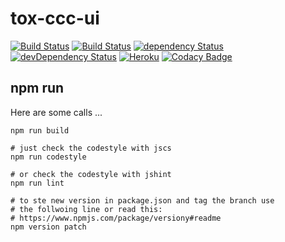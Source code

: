 # tox-ccc-ui

[![Build Status](https://travis-ci.org/dasrick/tox-ccc-ui.svg?branch=master)](https://travis-ci.org/dasrick/tox-ccc-ui)
[![Build Status](https://drone.io/github.com/dasrick/tox-ccc-ui/status.png)](https://drone.io/github.com/dasrick/tox-ccc-ui/latest)
[![dependency Status](https://david-dm.org/dasrick/tox-ccc-ui/status.svg)](https://david-dm.org/dasrick/tox-ccc-ui#info=dependencies)
[![devDependency Status](https://david-dm.org/dasrick/tox-ccc-ui/dev-status.svg)](https://david-dm.org/dasrick/tox-ccc-ui#info=devDependencies)
[![Heroku](https://heroku-badge.herokuapp.com/?app=tox-ccc-ui)](https://tox-ccc-ui.herokuapp.com)
[![Codacy Badge](https://www.codacy.com/project/badge/019b587e008e45b29754f1fe617d5f5a)](https://www.codacy.com/public/dasrick/tox-ccc-ui)

## npm run

Here are some calls ...

    npm run build
    
    # just check the codestyle with jscs
    npm run codestyle   
     
    # or check the codestyle with jshint
    npm run lint
    
    # to ste new version in package.json and tag the branch use
    # the follwoing line or read this:
    # https://www.npmjs.com/package/versiony#readme
    npm version patch